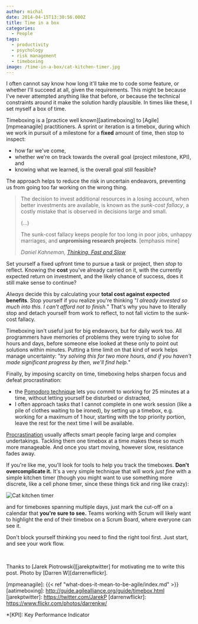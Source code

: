 ```yaml
---
author: michal
date: 2014-04-15T13:30:56.000Z
title: Time in a box
categories:
  - People
tags:
  - productivity
  - psychology
  - risk management
  - timeboxing
image: /time-in-a-box/cat-kitchen-timer.jpg
---
```


I often cannot say know how long it'll take me to code some feature, or whether I'll succeed at all, given the requirements. This might be because I've never attempted anything like that before, or because the technical constraints around it make the solution hardly plausible. In times like these, I set myself a box of time.

<!--more-->

Timeboxing is a [practice well known][aatimeboxing] to [Agile][mpmeanagile] practitioners. A sprint or iteration is a timebox, during which we work in pursuit of a milestone for a **fixed** amount of time, then stop to inspect:

* how far we've come,
* whether we're on track towards the overall goal (project milestone, KPI), and
* knowing what we learned, is the overall goal still feasible?

The approach helps to reduce the risk in uncertain endeavors, preventing us from going too far working on the wrong thing.

> The decision to invest additional resources in a losing account, when better investments are available, is known as the *sunk-cost fallacy*, a costly mistake that is observed in decisions large and small.
>
> (...)
>
> The sunk-cost fallacy keeps people for too long in poor jobs, unhappy marriages, and **unpromising research projects**. [emphasis mine]
>
> <cite>Daniel Kahneman, [Thinking, Fast and Slow][thinkingfastslow]</cite>

Set yourself a fixed upfront time to pursue a task or project, then *stop* to reflect. Knowing the **cost** you've already carried on it, with the currently expected return on investment, and the likely chance of success, does it still make sense to continue?

*Always* decide this by calculating your **total cost against expected benefits**. Stop yourself if you realize you're thinking "*I already invested so much into this. I can't afford not to finish.*" That's why you have to literally stop and detach yourself from work to reflect, to not fall victim to the sunk-cost fallacy.

Timeboxing isn't useful just for big endeavors, but for daily work too. All programmers have memories of problems they were trying to solve for hours and days, before someone else looked at these only to point out solutions within minutes. Putting a time limit on that kind of work helps manage uncertainty: "*try solving this for two more hours, and if you haven't made significant progress by then, we'll find help.*"

Finally, by imposing scarcity on time, timeboxing helps sharpen focus and defeat procrastination:

* the [Pomodoro technique][pomodoro] lets you commit to working for 25 minutes at a time, without letting yourself be disturbed or distracted,
* I often approach tasks that I cannot complete in one work session (like a pile of clothes waiting to be ironed), by setting up a timebox, e.g. working for a maximum of 1 hour, starting with the top priority portion, leave the rest for the next time I will be available.

[Procrastination][rpprocrastination] usually affects smart people facing large and complex undertakings. Tackling them one timebox at a time makes these so much more manageable. And once you start moving, however slow, resistance fades away.

If you're like me, you'll look for tools to help you track the timeboxes. **Don't overcomplicate it.** It's a very simple technique that will work *just fine* with a simple kitchen timer (though you might want to use something more discrete, like a cell phone timer, since these things tick and ring like crazy):

![Cat kitchen timer](/time-in-a-box/cat-kitchen-timer.jpg)

and for timeboxes spanning multiple days, just mark the cut-off on a calendar that **you're sure to see.** Teams working with Scrum will likely want to highlight the end of their timebox on a Scrum Board, where everyone can see it.

Don't block yourself thinking you need to find the right tool first. Just start, and see your work flow.

&nbsp;

Thanks to [Jarek Piotrowski][jarekptwitter] for motivating me to write this post. Photo by [Darren W][darrenwflickr].

[rpprocrastination]: http://www.raptitude.com/2014/02/procrastinate-later/
[pomodoro]: http://pomodorotechnique.com/
[thinkingfastslow]: https://www.amazon.com/gp/product/B00555X8OA/
[mpmeanagile]: {{< ref "what-does-it-mean-to-be-agile/index.md" >}}
[aatimeboxing]: http://guide.agilealliance.org/guide/timebox.html
[jarekptwitter]: https://twitter.com/JarekP
[darrenwflickr]: https://www.flickr.com/photos/darrenkw/

*[KPI]: Key Performance Indicator
